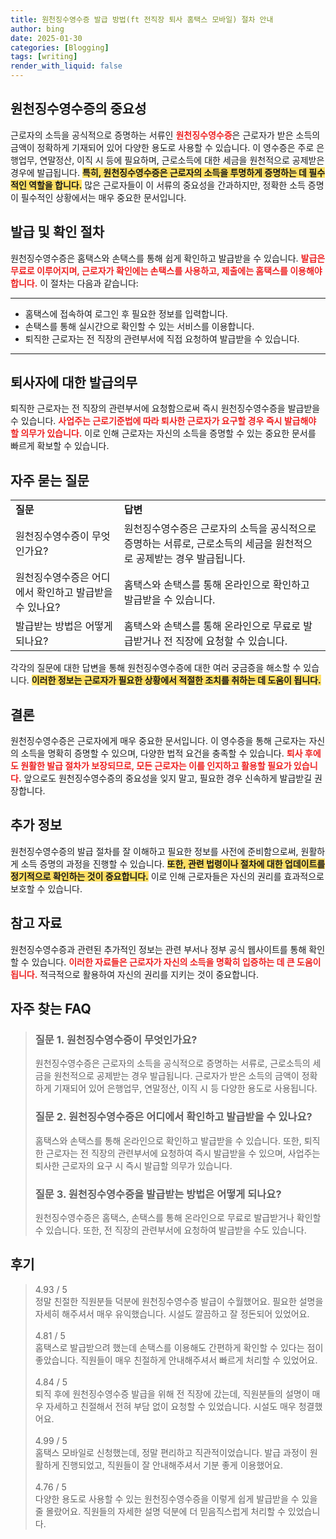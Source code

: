 ```yaml
---
title: 원천징수영수증 발급 방법(ft 전직장 퇴사 홈택스 모바일) 절차 안내
author: bing
date: 2025-01-30
categories: [Blogging]
tags: [writing]
render_with_liquid: false
---
```



<h2 id='원천징수영수증의 중요성'>원천징수영수증의 중요성</h2>

<p>근로자의 소득을 공식적으로 증명하는 서류인 <b><span style="color: #ee2323;">원천징수영수증</span></b>은 근로자가 받은 소득의 금액이 정확하게 기재되어 있어 다양한 용도로 사용할 수 있습니다. 이 영수증은 주로 은행업무, 연말정산, 이직 시 등에 필요하며, 근로소득에 대한 세금을 원천적으로 공제받은 경우에 발급됩니다. <b><span style="background-color: #ffe066;">특히, 원천징수영수증은 근로자의 소득을 투명하게 증명하는 데 필수적인 역할을 합니다.</span></b> 많은 근로자들이 이 서류의 중요성을 간과하지만, 정확한 소득 증명이 필수적인 상황에서는 매우 중요한 문서입니다.</p>

<h2 id='발급 및 확인 절차'>발급 및 확인 절차</h2>

<p>원천징수영수증은 홈택스와 손택스를 통해 쉽게 확인하고 발급받을 수 있습니다. <b><span style="color: #ee2323;">발급은 무료로 이루어지며, 근로자가 확인에는 손택스를 사용하고, 제출에는 홈택스를 이용해야 합니다.</span></b> 이 절차는 다음과 같습니다:</p>

<hr />

<ul>
    <li>홈택스에 접속하여 로그인 후 필요한 정보를 입력합니다.</li>
    <li>손택스를 통해 실시간으로 확인할 수 있는 서비스를 이용합니다.</li>
    <li>퇴직한 근로자는 전 직장의 관련부서에 직접 요청하여 발급받을 수 있습니다.</li>
</ul>

<hr />

<h2 id='퇴사자에 대한 발급의무'>퇴사자에 대한 발급의무</h2>

<p>퇴직한 근로자는 전 직장의 관련부서에 요청함으로써 즉시 원천징수영수증을 발급받을 수 있습니다. <b><span style="color: #ee2323;">사업주는 근로기준법에 따라 퇴사한 근로자가 요구할 경우 즉시 발급해야 할 의무가 있습니다.</span></b> 이로 인해 근로자는 자신의 소득을 증명할 수 있는 중요한 문서를 빠르게 확보할 수 있습니다.</p>

<h2 id='자주 묻는 질문'>자주 묻는 질문</h2>

<table>
    <tr>
        <td><b>질문</b></td>
        <td><b>답변</b></td>
    </tr>
    <tr>
        <td>원천징수영수증이 무엇인가요?</td>
        <td>원천징수영수증은 근로자의 소득을 공식적으로 증명하는 서류로, 근로소득의 세금을 원천적으로 공제받는 경우 발급됩니다.</td>
    </tr>
    <tr>
        <td>원천징수영수증은 어디에서 확인하고 발급받을 수 있나요?</td>
        <td>홈택스와 손택스를 통해 온라인으로 확인하고 발급받을 수 있습니다.</td>
    </tr>
    <tr>
        <td>발급받는 방법은 어떻게 되나요?</td>
        <td>홈택스와 손택스를 통해 온라인으로 무료로 발급받거나 전 직장에 요청할 수 있습니다.</td>
    </tr>
</table>

<p>각각의 질문에 대한 답변을 통해 원천징수영수증에 대한 여러 궁금증을 해소할 수 있습니다. <b><span style="background-color: #ffe066;">이러한 정보는 근로자가 필요한 상황에서 적절한 조치를 취하는 데 도움이 됩니다.</span></b></p>

<h2 id='결론'>결론</h2>

<p>원천징수영수증은 근로자에게 매우 중요한 문서입니다. 이 영수증을 통해 근로자는 자신의 소득을 명확히 증명할 수 있으며, 다양한 법적 요건을 충족할 수 있습니다. <b><span style="color: #ee2323;">퇴사 후에도 원활한 발급 절차가 보장되므로, 모든 근로자는 이를 인지하고 활용할 필요가 있습니다.</span></b> 앞으로도 원천징수영수증의 중요성을 잊지 말고, 필요한 경우 신속하게 발급받길 권장합니다.</p>

<h2 id='추가 정보'>추가 정보</h2>

<p>원천징수영수증의 발급 절차를 잘 이해하고 필요한 정보를 사전에 준비함으로써, 원활하게 소득 증명의 과정을 진행할 수 있습니다. <b><span style="background-color: #ffe066;">또한, 관련 법령이나 절차에 대한 업데이트를 정기적으로 확인하는 것이 중요합니다.</span></b> 이로 인해 근로자들은 자신의 권리를 효과적으로 보호할 수 있습니다.</p>

<h2 id='참고 자료'>참고 자료</h2>

<p>원천징수영수증과 관련된 추가적인 정보는 관련 부서나 정부 공식 웹사이트를 통해 확인할 수 있습니다. <b><span style="color: #ee2323;">이러한 자료들은 근로자가 자신의 소득을 명확히 입증하는 데 큰 도움이 됩니다.</span></b> 적극적으로 활용하여 자신의 권리를 지키는 것이 중요합니다.</p>


<h2 id='자주_찾는_FAQ'>자주 찾는 FAQ</h2>
<div itemscope="" itemtype="https://schema.org/FAQPage"> 
<blockquote> 
<div itemscope="" itemprop="mainEntity" itemtype="https://schema.org/Question"> 
<h3 itemprop="name">질문 1. 원천징수영수증이 무엇인가요?</h3> 
<div itemscope="" itemprop="acceptedAnswer" itemtype="https://schema.org/Answer"> 
<span itemprop="text"> 
<p>원천징수영수증은 근로자의 소득을 공식적으로 증명하는 서류로, 근로소득의 세금을 원천적으로 공제받는 경우 발급됩니다. 근로자가 받은 소득의 금액이 정확하게 기재되어 있어 은행업무, 연말정산, 이직 시 등 다양한 용도로 사용됩니다.</p> 
</span> 
</div> 
</div> 

<div itemscope="" itemprop="mainEntity" itemtype="https://schema.org/Question"> 
<h3 itemprop="name">질문 2. 원천징수영수증은 어디에서 확인하고 발급받을 수 있나요?</h3> 
<div itemscope="" itemprop="acceptedAnswer" itemtype="https://schema.org/Answer"> 
<span itemprop="text"> 
<p>홈택스와 손택스를 통해 온라인으로 확인하고 발급받을 수 있습니다. 또한, 퇴직한 근로자는 전 직장의 관련부서에 요청하여 즉시 발급받을 수 있으며, 사업주는 퇴사한 근로자의 요구 시 즉시 발급할 의무가 있습니다.</p> 
</span> 
</div> 
</div> 

<div itemscope="" itemprop="mainEntity" itemtype="https://schema.org/Question"> 
<h3 itemprop="name">질문 3. 원천징수영수증을 발급받는 방법은 어떻게 되나요?</h3> 
<div itemscope="" itemprop="acceptedAnswer" itemtype="https://schema.org/Answer"> 
<span itemprop="text"> 
<p>원천징수영수증은 홈택스, 손택스를 통해 온라인으로 무료로 발급받거나 확인할 수 있습니다. 또한, 전 직장의 관련부서에 요청하여 발급받을 수도 있습니다.</p> 
</span> 
</div> 
</div> 

</blockquote> 
</div>
<h2 id='후기'>후기</h2>
<div itemscope itemtype="https://schema.org/Product">
  <blockquote>
  <div itemprop="review" itemscope itemtype="https://schema.org/Review">
      <div itemprop="reviewRating" itemscope itemtype="https://schema.org/Rating"> <span itemprop="ratingValue">4.93</span> / <span itemprop="bestRating">5</span> </div>
      <span itemprop="reviewBody">정말 친절한 직원분들 덕분에 원천징수영수증 발급이 수월했어요. 필요한 설명을 자세히 해주셔서 매우 유익했습니다. 시설도 깔끔하고 잘 정돈되어 있었어요.</span>
  </div>
  <br>
  <div itemprop="review" itemscope itemtype="https://schema.org/Review">
      <div itemprop="reviewRating" itemscope itemtype="https://schema.org/Rating"> <span itemprop="ratingValue">4.81</span> / <span itemprop="bestRating">5</span> </div>
      <span itemprop="reviewBody">홈택스로 발급받으려 했는데 손택스를 이용해도 간편하게 확인할 수 있다는 점이 좋았습니다. 직원들이 매우 친절하게 안내해주셔서 빠르게 처리할 수 있었어요.</span>
  </div>
  <br>
  <div itemprop="review" itemscope itemtype="https://schema.org/Review">
      <div itemprop="reviewRating" itemscope itemtype="https://schema.org/Rating"> <span itemprop="ratingValue">4.84</span> / <span itemprop="bestRating">5</span> </div>
      <span itemprop="reviewBody">퇴직 후에 원천징수영수증 발급을 위해 전 직장에 갔는데, 직원분들의 설명이 매우 자세하고 친절해서 전혀 부담 없이 요청할 수 있었습니다. 시설도 매우 청결했어요.</span>
  </div>
  <br>
  <div itemprop="review" itemscope itemtype="https://schema.org/Review">
      <div itemprop="reviewRating" itemscope itemtype="https://schema.org/Rating"> <span itemprop="ratingValue">4.99</span> / <span itemprop="bestRating">5</span> </div>
      <span itemprop="reviewBody">홈택스 모바일로 신청했는데, 정말 편리하고 직관적이었습니다. 발급 과정이 원활하게 진행되었고, 직원들이 잘 안내해주셔서 기분 좋게 이용했어요.</span>
  </div>
  <br>
  <div itemprop="review" itemscope itemtype="https://schema.org/Review">
      <div itemprop="reviewRating" itemscope itemtype="https://schema.org/Rating"> <span itemprop="ratingValue">4.76</span> / <span itemprop="bestRating">5</span> </div>
      <span itemprop="reviewBody">다양한 용도로 사용할 수 있는 원천징수영수증을 이렇게 쉽게 발급받을 수 있을 줄 몰랐어요. 직원들의 자세한 설명 덕분에 더 믿음직스럽게 처리할 수 있었습니다.</span>
  </div>
  </blockquote>
</div>
